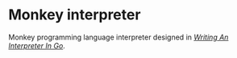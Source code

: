 # Monkey interpreter

Monkey programming language interpreter designed in [_Writing An Interpreter In Go_](https://interpreterbook.com/).

